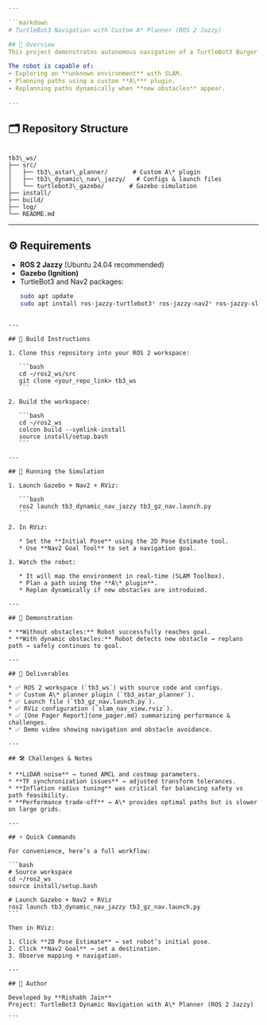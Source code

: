 ```yaml
---

```markdown
# TurtleBot3 Navigation with Custom A* Planner (ROS 2 Jazzy)

## 📌 Overview
This project demonstrates autonomous navigation of a TurtleBot3 Burger robot in **Gazebo (Ignition)** using **ROS 2 Nav2** with a **custom A\* planner plugin**.  

The robot is capable of:
- Exploring an **unknown environment** with SLAM.  
- Planning paths using a custom **A\*** plugin.  
- Replanning paths dynamically when **new obstacles** appear.  

---
```


## 🗂 Repository Structure
```

tb3\_ws/
├── src/
│   ├── tb3\_astar\_planner/       # Custom A\* plugin
│   ├── tb3\_dynamic\_nav\_jazzy/   # Configs & launch files
│   └── turtlebot3\_gazebo/       # Gazebo simulation
├── install/
├── build/
├── log/
└── README.md

````

---

## ⚙️ Requirements
- **ROS 2 Jazzy** (Ubuntu 24.04 recommended)  
- **Gazebo (Ignition)**  
- TurtleBot3 and Nav2 packages:  
  ```bash
  sudo apt update
  sudo apt install ros-jazzy-turtlebot3* ros-jazzy-nav2* ros-jazzy-slam-toolbox
````

---

## 🔧 Build Instructions

1. Clone this repository into your ROS 2 workspace:

   ```bash
   cd ~/ros2_ws/src
   git clone <your_repo_link> tb3_ws
   ```

2. Build the workspace:

   ```bash
   cd ~/ros2_ws
   colcon build --symlink-install
   source install/setup.bash
   ```

---

## 🚀 Running the Simulation

1. Launch Gazebo + Nav2 + RViz:

   ```bash
   ros2 launch tb3_dynamic_nav_jazzy tb3_gz_nav.launch.py
   ```

2. In RViz:

   * Set the **Initial Pose** using the 2D Pose Estimate tool.
   * Use **Nav2 Goal Tool** to set a navigation goal.

3. Watch the robot:

   * It will map the environment in real-time (SLAM Toolbox).
   * Plan a path using the **A\* plugin**.
   * Replan dynamically if new obstacles are introduced.

---

## 🎥 Demonstration

* **Without obstacles:** Robot successfully reaches goal.
* **With dynamic obstacles:** Robot detects new obstacle → replans path → safely continues to goal.

---

## 📑 Deliverables

* ✅ ROS 2 workspace (`tb3_ws`) with source code and configs.
* ✅ Custom A\* planner plugin (`tb3_astar_planner`).
* ✅ Launch file (`tb3_gz_nav.launch.py`).
* ✅ RViz configuration (`slam_nav_view.rviz`).
* ✅ [One Pager Report](one_pager.md) summarizing performance & challenges.
* ✅ Demo video showing navigation and obstacle avoidance.

---

## 🛠 Challenges & Notes

* **LiDAR noise** → tuned AMCL and costmap parameters.
* **TF synchronization issues** → adjusted transform tolerances.
* **Inflation radius tuning** was critical for balancing safety vs path feasibility.
* **Performance trade-off** → A\* provides optimal paths but is slower on large grids.

---

## ⚡ Quick Commands

For convenience, here’s a full workflow:

```bash
# Source workspace
cd ~/ros2_ws
source install/setup.bash

# Launch Gazebo + Nav2 + RViz
ros2 launch tb3_dynamic_nav_jazzy tb3_gz_nav.launch.py
```

Then in RViz:

1. Click **2D Pose Estimate** → set robot’s initial pose.
2. Click **Nav2 Goal** → set a destination.
3. Observe mapping + navigation.

---

## 👤 Author

Developed by **Rishabh Jain**
Project: TurtleBot3 Dynamic Navigation with A\* Planner (ROS 2 Jazzy)

```
